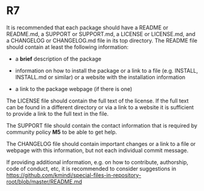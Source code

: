 # R7

It is recommended that each package should have a README or README.md, a SUPPORT
or SUPPORT.md, a LICENSE or LICENSE.md, and a CHANGELOG or CHANGELOG.md file in
its top directory.  The README file should contain at least the following
information:

- a **brief** description of the package

- information on how to install the package or a link to a file (e.g. INSTALL,
INSTALL.md or similar) or a website with the installation information

- a link to the package webpage (if there is one)

The LICENSE file should contain the full text of the license. If the full text
can be found in a different directory or via a link to a website it is
sufficient to provide a link to the full text in the file.

The SUPPORT file should contain the contact information that is required by
community policy **M5** to be able to get help.

The CHANGELOG file should contain important changes or a link to a file or
webpage with this information, but not each individual commit message.

If providing additional information, e.g. on how to contribute, authorship, code
of conduct, etc, it is recommended to consider suggestions in
https://github.com/kmindi/special-files-in-repository-root/blob/master/README.md

